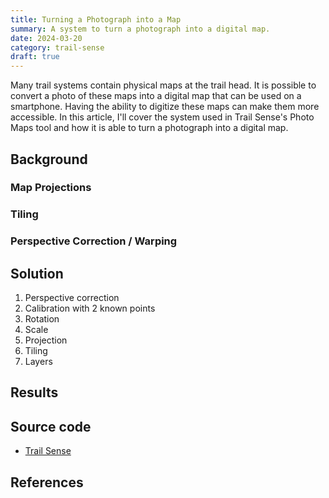 ```yaml
---
title: Turning a Photograph into a Map
summary: A system to turn a photograph into a digital map.
date: 2024-03-20
category: trail-sense
draft: true
---
```


Many trail systems contain physical maps at the trail head. It is possible to convert a photo of these maps into a digital map that can be used on a smartphone. Having the ability to digitize these maps can make them more accessible. In this article, I'll cover the system used in Trail Sense's Photo Maps tool and how it is able to turn a photograph into a digital map.

## Background

### Map Projections

### Tiling

### Perspective Correction / Warping

## Solution

1. Perspective correction
2. Calibration with 2 known points
3. Rotation
4. Scale
5. Projection
6. Tiling
7. Layers

## Results

## Source code
- [Trail Sense](https://github.com/kylecorry31/Trail-Sense)

## References